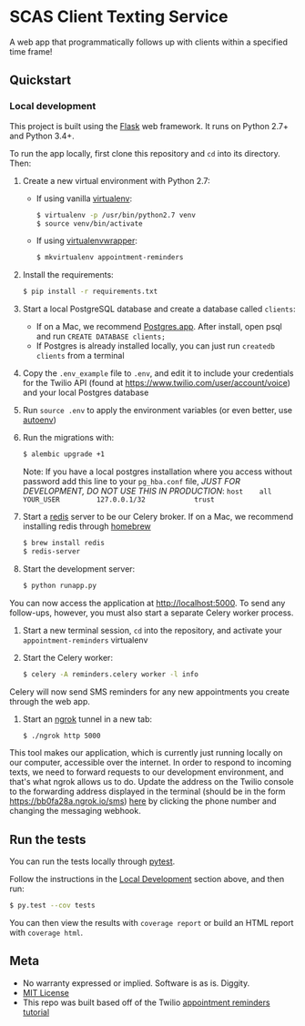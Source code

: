 # SCAS Client Texting Service

A web app that programmatically follows up with clients within a specified time frame!


## Quickstart

### Local development

This project is built using the [Flask](http://flask.pocoo.org/) web framework. It runs on Python 2.7+ and Python 3.4+.

To run the app locally, first clone this repository and `cd` into its directory. Then:

1. Create a new virtual environment with Python 2.7:
    - If using vanilla [virtualenv](https://virtualenv.pypa.io/en/latest/):

        ```bash
        $ virtualenv -p /usr/bin/python2.7 venv
        $ source venv/bin/activate
        ```

    - If using [virtualenvwrapper](https://virtualenvwrapper.readthedocs.org/en/latest/):

        ```bash
        $ mkvirtualenv appointment-reminders
        ```

1. Install the requirements:

    ```bash
    $ pip install -r requirements.txt
    ```

1. Start a local PostgreSQL database and create a database called `clients`:
    - If on a Mac, we recommend [Postgres.app](http://postgresapp.com/). After install, open psql and run `CREATE DATABASE clients;`
    - If Postgres is already installed locally, you can just run `createdb clients` from a terminal

1. Copy the `.env_example` file to `.env`, and edit it to include your credentials for the Twilio API (found at https://www.twilio.com/user/account/voice) and your local Postgres database
1. Run `source .env` to apply the environment variables (or even better, use [autoenv](https://github.com/kennethreitz/autoenv))

1. Run the migrations with:

    ```bash
    $ alembic upgrade +1
    ```
    Note: If you have a local postgres installation where you access without password add this line to your `pg_hba.conf` file, *JUST FOR DEVELOPMENT, DO NOT USE THIS IN PRODUCTION*:
    `host    all             YOUR_USER         127.0.0.1/32            trust`

1. Start a [redis](http://redis.io/) server to be our Celery broker. If on a Mac, we recommend installing redis through [homebrew](http://brew.sh/)

    ```bash
    $ brew install redis
    $ redis-server
    ```

1. Start the development server:

    ```bash
    $ python runapp.py
    ```

You can now access the application at
[http://localhost:5000](http://localhost:5000). To send any follow-ups, however,
you must also start a separate Celery worker process.


1. Start a new terminal session, `cd` into the repository, and activate your
   `appointment-reminders` virtualenv

1. Start the Celery worker:

    ```bash
    $ celery -A reminders.celery worker -l info
    ```

Celery will now send SMS reminders for any new appointments you create through
the web app.

1. Start an [ngrok](https://ngrok.com/download) tunnel in a new tab:

    ```bash
    $ ./ngrok http 5000
    ```
This tool makes our application, which is currently just running locally on our computer, accessible over the internet. In order to respond to incoming texts, we need to forward requests to our development environment, and that's what ngrok allows us to do. Update the address on the Twilio console to the forwarding address displayed in the terminal (should be in the form https://bb0fa28a.ngrok.io/sms) [here](https://www.twilio.com/console/phone-numbers) by clicking the phone number and changing the messaging webhook.

## Run the tests

You can run the tests locally through [pytest](http://pytest.org/).

Follow the instructions in the [Local Development](#local-development) section above, and then run:

```bash
$ py.test --cov tests
```

You can then view the results with `coverage report` or build an HTML report with `coverage html`.

## Meta

* No warranty expressed or implied. Software is as is. Diggity.
* [MIT License](http://www.opensource.org/licenses/mit-license.html)
* This repo was built based off of the Twilio [appointment reminders tutorial](https://www.twilio.com/docs/tutorials/walkthrough/appointment-reminders/python/flask)
